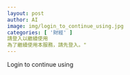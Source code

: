 ```yaml
---
layout: post
author: AI
image: img/login_to_continue_using.jpg
categories: [ '財經' ]
請登入以繼續使用
為了繼續使用本服務，請先登入。"
---
```

Login to continue using